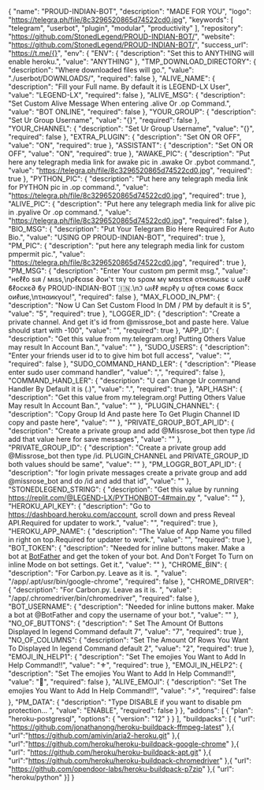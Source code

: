 {
  "name": "PROUD-INDIAN-BOT",
  "description": "MADE FOR YOU",
  "logo": "https://telegra.ph/file/8c3296520865d74522cd0.jpg",
    "keywords": [
    "telegram",
    "userbot",
    "plugin",
    "modular",
    "productivity"
  ],
  "repository": "https://github.com/StonedLegend/PROUD-INDIAN-BOT/",
  "website": "https://github.com/StonedLegend/PROUD-INDIAN-BOT/",
  "success_url": "https://t.me/{}",
  "env": {
    "ENV": {
      "description": "Set this to ANYTHING will enable heroku.",
      "value": "ANYTHING"
    },
    "TMP_DOWNLOAD_DIRECTORY": {
      "description": "Where downloaded files will go.",
      "value": "./userbot/DOWNLOADS/",
      "required": false
    },
    "ALIVE_NAME": {
      "description": "Fill your Full name. By default it is LEGEND-LX User",
      "value": "LEGEND-LX",
      "required": false
    },
    "ALIVE_MSG": {
      "description": "Set Custom Alive Message When entering .alive Or .op  Command.",
      "value": "BOT ONLINE",
      "required": false
    },
    "YOUR_GROUP": {
      "description": "Set Ur Group Username",
      "value": "{}",
      "required": false
    },
    "YOUR_CHANNEL": {
      "description": "Set Ur Group Username",
      "value": "{}",
      "required": false
    },
    "EXTRA_PLUGIN": {
      "description": "Set ON OR OFF",
      "value": "ON",
      "required": true
    },
    "ASSISTANT": {
      "description": "Set ON OR OFF",
      "value": "ON",
      "required": true
    },
    "AWAKE_PIC": {
      "description": "Put here any telegraph media link for awake pic in .awake Or .pybot command.",
      "value": "https://telegra.ph/file/8c3296520865d74522cd0.jpg",
      "required": true
    },
    "PYTHON_PIC": {
      "description": "Put here any telegraph media link for PYTHON pic in .op command.",
      "value": "https://telegra.ph/file/8c3296520865d74522cd0.jpg",
      "required": true
    },
    "ALIVE_PIC": {
      "description": "Put here any telegraph media link for alive pic in .pyalive Or .op command.",
      "value": "https://telegra.ph/file/8c3296520865d74522cd0.jpg",
      "required": false
    },
    "BIO_MSG": {
      "description": "Put Your Telegram Bio Here Required For Auto Bio.",
      "value": "USING OP PROUD-INDIAN-BOT",
      "required": true
    },
    "PM_PIC": {
      "description": "put here any telegraph media link for custom pmpermit pic.",
      "value": "https://telegra.ph/file/8c3296520865d74522cd0.jpg",
      "required": true
    },
    "PM_MSG": {
      "description": "Enter Your custom pm permit msg.",
      "value": "нєℓℓο ѕιя / мιѕѕ,\nρℓєαѕє ∂οи'τ τяγ το ѕραм мγ мαѕτєя οτнєяωιѕє υ ωιℓℓ ϐℓοϲκє∂ ϐγ PROUD-INDIAN-BOT 🇮🇳.\nℑ ωιℓℓ яєρℓγ υ αƒτєя ϲοмє ϐαϲκ οиℓιиє,\nτнαиκγου!",
      "required": false
    },
    "MAX_FLOOD_IN_PM": {
      "description": "Now U Can Set Custom Flood In DM / PM by default it is 5",
      "value": "5",
      "required": true
    },
    "LOGGER_ID": {
      "description": "Create a private channel. And get it's id from @missrose_bot and paste here. Value should start with -100",
      "value": "",
      "required": true
    },
    "APP_ID": {
      "description": "Get this value from my.telegram.org! Putting Others Value may result In Account Ban.",
      "value": ""
    },
    "SUDO_USERS": {
      "description": "Enter your friends user id to to give him bot full access",
      "value": "",
      "required": false
    },
    "SUDO_COMMAND_HAND_LER": {
      "description": "Please enter sudo user command handler",
      "value": ",",
      "required": false
    },
    "COMMAND_HAND_LER": {
      "description": "U can Change Ur command Handler By Default it is (.)",
      "value": ".",
      "required": true
      },
    "API_HASH": {
      "description": "Get this value from my.telegram.org! Putting Others Value May result In Account Ban.",
      "value": ""
    },
    "PLUGIN_CHANNEL": {
      "description": "Copy Group Id And paste here To Get Plugin Channel ID copy and paste here",
      "value": ""
    },
    "PRIVATE_GROUP_BOT_API_ID": {
      "description": "Create a private group and  add @Missrose_bot then type /id add that value here for save messages",
      "value": ""
    },
    "PRIVATE_GROUP_ID": {
      "description": "Create a private group add @Missrose_bot then type /id. PLUGIN_CHANNEL and PRIVATE_GROUP_ID both values should be same",
      "value": ""
    },
    "PM_LOGGR_BOT_API_ID": {
       "description": "for login private messages create a private group and add @missrose_bot and do /id and add that id", 
       "value": ""
    }, 
    "STONEDLEGEND_STRING": {
      "description": "Get this value by running https://replit.com/@LEGEND-LX/PYTHONBOT-4#main.py ",
      "value": ""
    },
    "HEROKU_API_KEY": {
      "description": "Go to https://dashboard.heroku.com/account, scroll down and press Reveal API.Required for updater to work.",
      "value": "",
      "required": true
    },
    "HEROKU_APP_NAME": {
      "description": "The Value of App Name you filled in right on top.Required for updater to work.",
      "value": "",
      "required": true
    },
    "BOT_TOKEN": {
      "description": "Needed for inline buttons maker. Make a bot at [BotFather](http://telegram.dog/BotFather) and get the token of your bot. And Don't Forget To Turn on inline Mode on bot settings. Get it.",
      "value": ""
    },
    "CHROME_BIN": {
      "description": "For Carbon.py. Leave as it is. ",
      "value": "/app/.apt/usr/bin/google-chrome",
      "required": false
    },
    "CHROME_DRIVER": {
      "description": "For Carbon.py. Leave as it is. ",
      "value": "/app/.chromedriver/bin/chromedriver",
      "required": false
    },
    "BOT_USERNAME": {
      "description": "Needed for inline buttons maker. Make a bot at @BotFather and copy the username of your bot.",
      "value": ""
    },
    "NO_OF_BUTTONS": {
      "description": " Set The Amount Of Buttons Displayed In legend Command default 7",
      "value": "7",
      "required": true
    },
    "NO_OF_COLUMNS": {
      "description": "Set The Amount Of Rows You Want To Displayed In legend Command default 2",
      "value": "2",
      "required": true
    },
    "EMOJI_IN_HELP1": {
      "description": "Set The emojies You Want to Add In Help Command!!",
      "value": "⚜",
      "required": true
    },
    "EMOJI_IN_HELP2": {
      "description": "Set The emojies You Want to Add In Help Command!!",
      "value": "💫",
      "required": false
    },
    "ALIVE_EMOJI": {
      "description": "Set The emojies You Want to Add In Help Command!!",
      "value": "⚡",
      "required": false
    },
    "PM_DATA": {
      "description": "Type DISABLE if you want to disable pm protection... ",
      "value": "ENABLE",
      "required": false 
    }
  },
  "addons": [
    {
      "plan": "heroku-postgresql",
      "options": {
        "version": "12"
      }
    }
  ],
  "buildpacks": [
    {
      "url": "https://github.com/jonathanong/heroku-buildpack-ffmpeg-latest"
  },{
    "url":"https://github.com/amivin/aria2-heroku.git"
  },{
    "url":"https://github.com/heroku/heroku-buildpack-google-chrome"
  },{
     "url": "https://github.com/heroku/heroku-buildpack-apt.git"
  },{
    "url":"https://github.com/heroku/heroku-buildpack-chromedriver"
  },{
    "url": "https://github.com/opendoor-labs/heroku-buildpack-p7zip"
  },{
    "url": "heroku/python"
  }]
}

